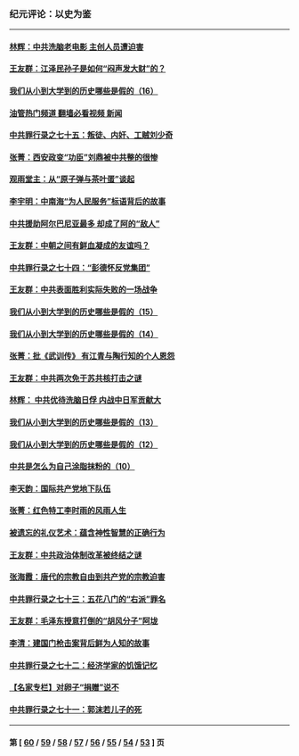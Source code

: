 ### 纪元评论：以史为鉴
---
#### [林辉：中共洗脑老电影 主创人员遭迫害](../../pages/nsc1028/n13699437.md?04080330) 
#### [王友群：江泽民孙子是如何“闷声发大财”的？](../../pages/nsc1028/n13693213.md?04080330) 
#### [我们从小到大学到的历史哪些是假的（16）](../../pages/nsc1028/n13692503.md?04080330) 
#### [油管热门频道 翻墙必看视频 新闻](ok?04080330)
#### [中共罪行录之七十五：叛徒、内奸、工贼刘少奇](../../pages/nsc1028/n13688599.md?04080330) 
#### [张菁：西安政变“功臣”刘鼎被中共整的很惨](../../pages/nsc1028/n13679371.md?04080330) 
#### [观雨堂主：从“原子弹与茶叶蛋”谈起](../../pages/nsc1028/n13677405.md?04080330) 
#### [李宇明：中南海“为人民服务”标语背后的故事](../../pages/nsc1028/n13677266.md?04080330) 
#### [中共援助阿尔巴尼亚最多 却成了阿的“敌人”](../../pages/nsc1028/n13675049.md?04080330) 
#### [王友群：中朝之间有鲜血凝成的友谊吗？](../../pages/nsc1028/n13660401.md?04080330) 
#### [中共罪行录之七十四：“彭德怀反党集团”](../../pages/nsc1028/n13655741.md?04080330) 
#### [王友群：中共表面胜利实际失败的一场战争](../../pages/nsc1028/n13643934.md?04080330) 
#### [我们从小到大学到的历史哪些是假的（15）](../../pages/nsc1028/n13632791.md?04080330) 
#### [我们从小到大学到的历史哪些是假的（14）](../../pages/nsc1028/n13630207.md?04080330) 
#### [张菁：批《武训传》 有江青与陶行知的个人恩怨](../../pages/nsc1028/n13629055.md?04080330) 
#### [王友群：中共两次免于苏共核打击之谜](../../pages/nsc1028/n13624529.md?04080330) 
#### [林辉： 中共优待洗脑日俘 内战中日军贡献大](../../pages/nsc1028/n13624644.md?04080330) 
#### [我们从小到大学到的历史哪些是假的（13）](../../pages/nsc1028/n13623863.md?04080330) 
#### [我们从小到大学到的历史哪些是假的（12）](../../pages/nsc1028/n13619491.md?04080330) 
#### [中共是怎么为自己涂脂抹粉的（10）](../../pages/nsc1028/n13615970.md?04080330) 
#### [李天韵：国际共产党地下队伍](../../pages/nsc1028/n13611808.md?04080330) 
#### [张菁：红色特工李时雨的风雨人生](../../pages/nsc1028/n13609187.md?04080330) 
#### [被遗忘的礼仪艺术：蕴含神性智慧的正确行为](../../pages/nsc1028/n13607119.md?04080330) 
#### [王友群：中共政治体制改革被终结之谜](../../pages/nsc1028/n13606004.md?04080330) 
#### [张海霞：唐代的宗教自由到共产党的宗教迫害](../../pages/nsc1028/n13604693.md?04080330) 
#### [中共罪行录之七十三：五花八门的“右派”罪名](../../pages/nsc1028/n13598550.md?04080330) 
#### [王友群：毛泽东授意打倒的“胡风分子”阿垅](../../pages/nsc1028/n13592541.md?04080330) 
#### [李清：建国门枪击案背后鲜为人知的故事](../../pages/nsc1028/n13589079.md?04080330) 
#### [中共罪行录之七十二：经济学家的饥饿记忆](../../pages/nsc1028/n13586930.md?04080330) 
#### [【名家专栏】对卵子“捐赠”说不](../../pages/nsc1028/n13581506.md?04080330) 
#### [中共罪行录之七十一：郭沫若儿子的死](../../pages/nsc1028/n13583779.md?04080330) 

---
#### 第 [ [60](./60.md?04080330) / [59](./59.md?04080330) / [58](./58.md?04080330) / [57](./57.md?04080330) / [56](./56.md?04080330) / [55](./55.md?04080330) / [54](./54.md?04080330) / [53](./53.md?04080330) ] 页
